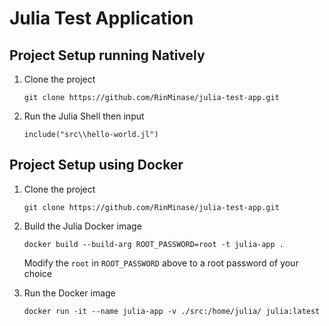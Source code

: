 # Julia Test Application

## Project Setup running Natively

1. Clone the project

    ```
    git clone https://github.com/RinMinase/julia-test-app.git
    ```

2. Run the Julia Shell then input

    ```
    include("src\\hello-world.jl")
    ```

## Project Setup using Docker

1. Clone the project

    ```
    git clone https://github.com/RinMinase/julia-test-app.git
    ```

2. Build the Julia Docker image

    ```
    docker build --build-arg ROOT_PASSWORD=root -t julia-app .
    ```

    Modify the `root` in `ROOT_PASSWORD` above to a root password of your choice

3. Run the Docker image

    ```
    docker run -it --name julia-app -v ./src:/home/julia/ julia:latest
    ```
